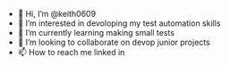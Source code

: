 - 👋 Hi, I’m @keith0609
- 👀 I’m interested in devoloping my test automation skills
- 🌱 I’m currently learning making small tests
- 💞️ I’m looking to collaborate on devop junior projects
- 📫 How to reach me linked in

<!---
keith0609/keith0609 is a ✨ special ✨ repository because its `README.md` (this file) appears on your GitHub profile.
You can click the Preview link to take a look at your changes.
--->
